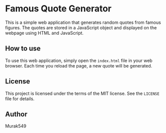 # Famous Quote Generator

This is a simple web application that generates random quotes from famous figures. The quotes are stored in a JavaScript object and displayed on the webpage using HTML and JavaScript.

## How to use

To use this web application, simply open the `index.html` file in your web browser. Each time you reload the page, a new quote will be generated.

## License

This project is licensed under the terms of the MIT license. See the `LICENSE` file for details.

## Author

Murak549
